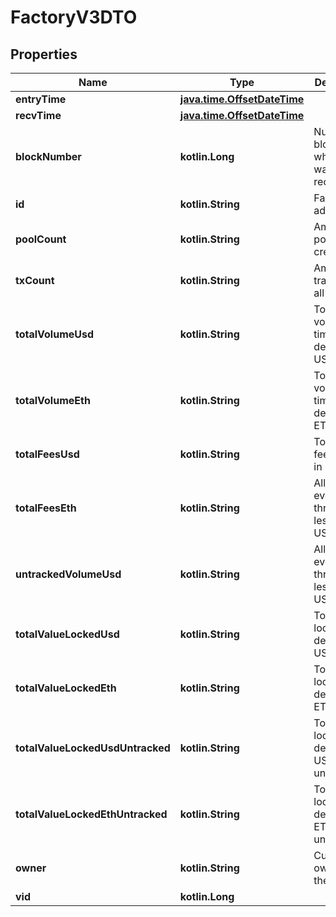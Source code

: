 
# FactoryV3DTO

## Properties
Name | Type | Description | Notes
------------ | ------------- | ------------- | -------------
**entryTime** | [**java.time.OffsetDateTime**](java.time.OffsetDateTime.md) |  |  [optional]
**recvTime** | [**java.time.OffsetDateTime**](java.time.OffsetDateTime.md) |  |  [optional]
**blockNumber** | **kotlin.Long** | Number of block in which entity was recorded. |  [optional]
**id** | **kotlin.String** | Factory address. |  [optional]
**poolCount** | **kotlin.String** | Amount of pools created. |  [optional]
**txCount** | **kotlin.String** | Amount of transactions all time. |  [optional]
**totalVolumeUsd** | **kotlin.String** | Total volume all time in derived USD. |  [optional]
**totalVolumeEth** | **kotlin.String** | Total volume all time in derived ETH. |  [optional]
**totalFeesUsd** | **kotlin.String** | Total swap fees all time in USD. |  [optional]
**totalFeesEth** | **kotlin.String** | All volume even through less reliable USD values. |  [optional]
**untrackedVolumeUsd** | **kotlin.String** | All volume even through less reliable USD values. |  [optional]
**totalValueLockedUsd** | **kotlin.String** | Total value locked derived in USD. |  [optional]
**totalValueLockedEth** | **kotlin.String** | Total value locked derived in ETH. |  [optional]
**totalValueLockedUsdUntracked** | **kotlin.String** | Total value locked derived in USD untracked. |  [optional]
**totalValueLockedEthUntracked** | **kotlin.String** | Total value locked derived in ETH untracked. |  [optional]
**owner** | **kotlin.String** | Current owner of the factory. |  [optional]
**vid** | **kotlin.Long** |  |  [optional]



